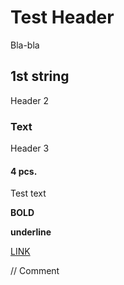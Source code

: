 # Test Header
Bla-bla
## 1st string
Header 2
### Text
Header 3
#### 4 pcs.
Test text

**BOLD**

__underline__

[LINK](http://ya.ru)

// Comment
